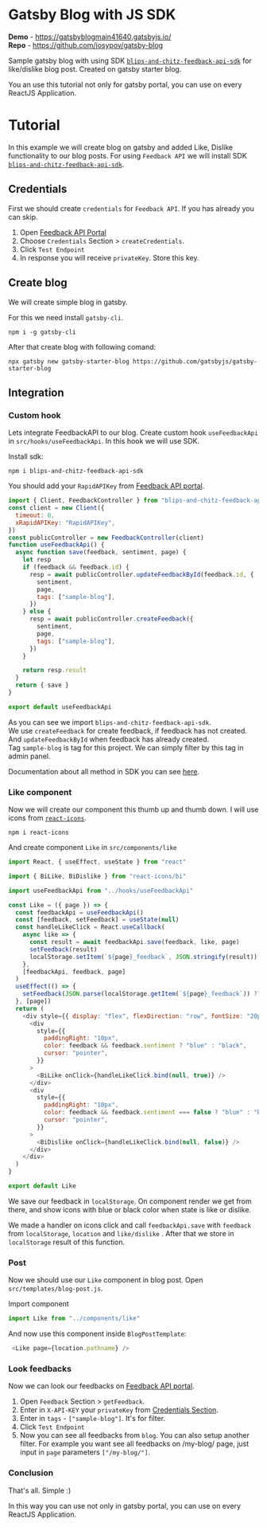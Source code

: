 # Gatsby Blog with JS SDK

**Demo** - https://gatsbyblogmain41640.gatsbyjs.io/   
**Repo** - https://github.com/iosypov/gatsby-blog

Sample gatsby blog with using SDK [`blips-and-chitz-feedback-api-sdk`](https://www.npmjs.com/package/blips-and-chitz-feedback-api-sdk) for like/dislike blog post.
Created on gatsby starter blog.

You an use this tutorial not only for gatsby portal, you can use on every ReactJS Application.


# Tutorial 

In this example we will create blog on gatsby and added Like, Dislike functionality to our blog posts. For using `Feedback API` we will install SDK [`blips-and-chitz-feedback-api-sdk`](https://www.npmjs.com/package/blips-and-chitz-feedback-api-sdk).

## Credentials

First we should create `credentials` for `Feedback API`. If you has already you can skip.

1. Open [Feedback API Portal](https://rapidapi.com/blips-and-chitz-blips-and-chitz-default/api/feedback-api5)
1. Choose `Credentials` Section > `createCredentials`.
1. Click `Test Endpoint`
1. In response you will receive `privateKey`. Store this key.

## Create blog
We will create simple blog in gatsby. 

For this we need install `gatsby-cli`.

```
npm i -g gatsby-cli
```

After that create blog with following comand:

```
npx gatsby new gatsby-starter-blog https://github.com/gatsbyjs/gatsby-starter-blog
```

## Integration

### Custom hook
Lets integrate FeedbackAPI to our blog.
Create custom hook `useFeedbackApi` in `src/hooks/useFeedbackApi`. In this hook we will use SDK.

Install sdk:

```
npm i blips-and-chitz-feedback-api-sdk
```

You should add your `RapidAPIKey` from [Feedback API portal](https://rapidapi.com/blips-and-chitz-blips-and-chitz-default/api/feedback-api5).

```js
import { Client, FeedbackController } from "blips-and-chitz-feedback-api-sdk"
const client = new Client({
  timeout: 0,
  xRapidAPIKey: "RapidAPIKey",
})
const publicController = new FeedbackController(client)
function useFeedbackApi() {
  async function save(feedback, sentiment, page) {
    let resp
    if (feedback && feedback.id) {
      resp = await publicController.updateFeedbackById(feedback.id, {
        sentiment,
        page,
        tags: ["sample-blog"],
      })
    } else {
      resp = await publicController.createFeedback({
        sentiment,
        page,
        tags: ["sample-blog"],
      })
    }

    return resp.result
  }
  return { save }
}

export default useFeedbackApi

```

As you can see we import `blips-and-chitz-feedback-api-sdk`.  
We use `createFeedback` for create feedback, if feedback has not created. And `updateFeedbackById` when feedback has already created.  
Tag `sample-blog` is tag for this project. We can simply filter by this tag in admin panel.

Documentation about all method in SDK you can see [here](https://iosypov.github.io/feedback-api-sdk/).

### Like component

Now we will create our component this thumb up and thumb down. I will use icons from [`react-icons`](https://react-icons.github.io/).

```
npm i react-icons
```

And create component `Like` in `src/components/like`

```js
import React, { useEffect, useState } from "react"

import { BiLike, BiDislike } from "react-icons/bi"

import useFeedbackApi from "../hooks/useFeedbackApi"

const Like = ({ page }) => {
  const feedbackApi = useFeedbackApi()
  const [feedback, setFeedback] = useState(null)
  const handleLikeClick = React.useCallback(
    async like => {
      const result = await feedbackApi.save(feedback, like, page)
      setFeedback(result)
      localStorage.setItem(`${page}_feedback`, JSON.stringify(result))
    },
    [feedbackApi, feedback, page]
  )
  useEffect(() => {
    setFeedback(JSON.parse(localStorage.getItem(`${page}_feedback`)) ?? null)
  }, [page])
  return (
    <div style={{ display: "flex", flexDirection: "row", fontSize: "20px" }}>
      <div
        style={{
          paddingRight: "10px",
          color: feedback && feedback.sentiment ? "blue" : "black",
          cursor: "pointer",
        }}
      >
        <BiLike onClick={handleLikeClick.bind(null, true)} />
      </div>
      <div
        style={{
          paddingRight: "10px",
          color: feedback && feedback.sentiment === false ? "blue" : "black",
          cursor: "pointer",
        }}
      >
        <BiDislike onClick={handleLikeClick.bind(null, false)} />
      </div>
    </div>
  )
}

export default Like
```
We save our feedback in `localStorage`. On component render we get from there, and show icons with blue or black color when state is like or dislike.

We made a handler on icons click and call `feedbackApi.save` with `feedback` from `localStorage`, `location` and `like/dislike` . After that we store in `localStorage` result of this function.

### Post

Now we should use our `Like` component in blog post. Open `src/templates/blog-post.js`.

Import component

```js
import Like from "../components/like"
```

And now use this component inside `BlogPostTemplate`:

```js
 <Like page={location.pathname} />
```

### Look feedbacks

Now we can look our feedbacks on [Feedback API portal](https://rapidapi.com/blips-and-chitz-blips-and-chitz-default/api/feedback-api5).

1. Open `Feedback` Section > `getFeedback`.
1. Enter in `X-API-KEY` your `privateKey` from [Credentials Section](#credentials).
1. Enter in `tags` - `["sample-blog"]`. It's for filter.
1. Click `Test Endpoint`
1. Now you can see all feedbacks from `blog`. You can also setup another filter. For example you want see all feedbacks on /my-blog/ page, just input in `page` parameters `["/my-blog/"]`.

### Conclusion

That's all. Simple :)

In this way you can use not only in gatsby portal, you can use on every ReactJS Application.
